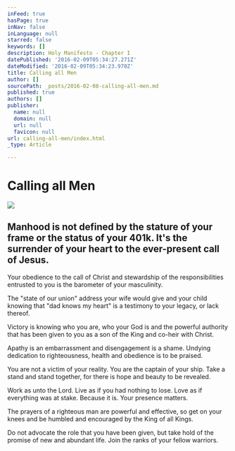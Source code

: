 ```yaml
---
inFeed: true
hasPage: true
inNav: false
inLanguage: null
starred: false
keywords: []
description: Holy Manifesto - Chapter I
datePublished: '2016-02-09T05:34:27.271Z'
dateModified: '2016-02-09T05:34:23.970Z'
title: Calling all Men
author: []
sourcePath: _posts/2016-02-08-calling-all-men.md
published: true
authors: []
publisher:
  name: null
  domain: null
  url: null
  favicon: null
url: calling-all-men/index.html
_type: Article

---
```

# Calling all Men
![](https://the-grid-user-content.s3-us-west-2.amazonaws.com/ee6e449a-08ed-459c-bfd2-61e8920c51f8.jpg)

## Manhood is not defined by the stature of your frame or the status of your 401k. It's the surrender of your heart to the ever-present call of Jesus.

Your obedience to the call of Christ and stewardship of the responsibilities entrusted to you is the barometer of your masculinity.

The "state of our union" address your wife would give and your child knowing that "dad knows my heart" is a testimony to your legacy, or lack thereof.

Victory is knowing who you are, who your God is and the powerful authority that has been given to you as a son of the King and co-heir with Christ.

Apathy is an embarrassment and disengagement is a shame. Undying dedication to righteousness, health and obedience is to be praised.

You are not a victim of your reality.  You are the captain of your ship. Take a stand and stand together, for there is hope and beauty to be revealed.

Work as unto the Lord.  Live as if you had nothing to lose. Love as if everything was at stake. Because it is.  Your presence matters.

The prayers of a righteous man are powerful and effective, so get on your knees and be humbled and encouraged by the King of all Kings.

Do not advocate the role that you have been given, but take hold of the promise of new and abundant life. Join the ranks of your fellow warriors.